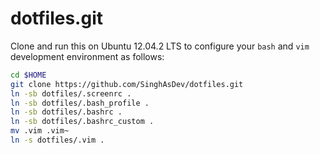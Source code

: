 dotfiles.git
============
Clone and run this on Ubuntu 12.04.2 LTS to
configure your `bash` and `vim` development environment as follows:

```sh
cd $HOME
git clone https://github.com/SinghAsDev/dotfiles.git
ln -sb dotfiles/.screenrc .
ln -sb dotfiles/.bash_profile .
ln -sb dotfiles/.bashrc .
ln -sb dotfiles/.bashrc_custom .
mv .vim .vim~
ln -s dotfiles/.vim .

